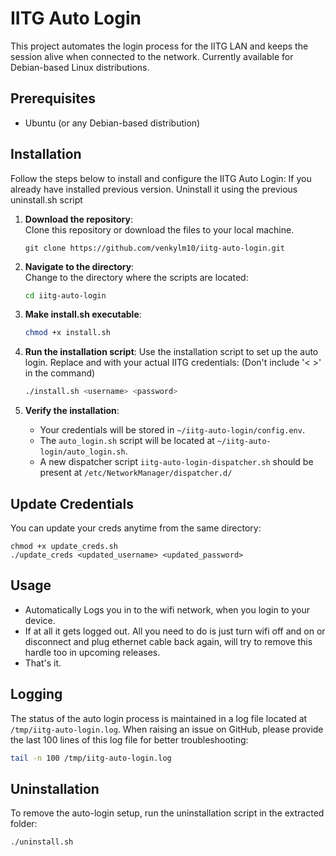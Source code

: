 # IITG Auto Login

This project automates the login process for the IITG LAN and keeps the session alive when connected to the network. Currently available for Debian-based Linux distributions.

## Prerequisites

- Ubuntu (or any Debian-based distribution)

## Installation

Follow the steps below to install and configure the IITG Auto Login:
If you already have installed previous version. Uninstall it using the previous uninstall.sh script

1. **Download the repository**:  
   Clone this repository or download the files to your local machine.
   ```
   git clone https://github.com/venkylm10/iitg-auto-login.git
   ```

2. **Navigate to the directory**:  
   Change to the directory where the scripts are located:
   ```bash
   cd iitg-auto-login
   ```

3. **Make install.sh executable**:
    ```bash
    chmod +x install.sh
    ```

4. **Run the installation script**:
    Use the installation script to set up the auto login. Replace <username> and <password> with your actual IITG credentials:
    (Don't include '< >' in the command)
    ```bash
    ./install.sh <username> <password>
    ```

5. **Verify the installation**:
    - Your credentials will be stored in `~/iitg-auto-login/config.env`.
    - The `auto_login.sh` script will be located at `~/iitg-auto-login/auto_login.sh`.
    - A new dispatcher script `iitg-auto-login-dispatcher.sh` should be present at
      `/etc/NetworkManager/dispatcher.d/`

## Update Credentials
    
   You can update your creds anytime from the same directory:
   ```
   chmod +x update_creds.sh
   ./update_creds <updated_username> <updated_password>
   ```

## Usage

   - Automatically Logs you in to the wifi network, when you login to your device.
   - If at all it gets logged out. All you need to do is just turn wifi off and on or disconnect and plug ethernet cable back again, will try to remove this hardle too in upcoming releases.
   - That's it.

## Logging

The status of the auto login process is maintained in a log file located at `/tmp/iitg-auto-login.log`. When raising an issue on GitHub, please provide the last 100 lines of this log file for better troubleshooting:

```bash
tail -n 100 /tmp/iitg-auto-login.log
```

## Uninstallation

To remove the auto-login setup, run the uninstallation script in the extracted folder:

```bash
./uninstall.sh
```
